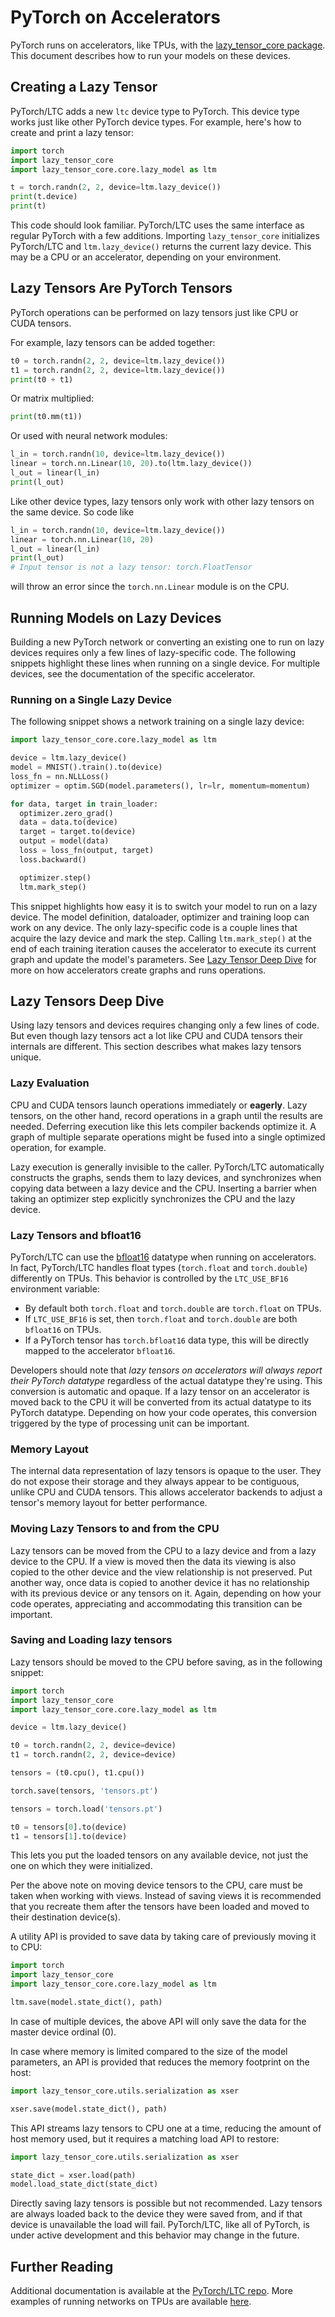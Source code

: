 # PyTorch on Accelerators

PyTorch runs on accelerators, like TPUs, with the
[lazy_tensor_core package](https://github.com/pytorch/ltc/). This document describes
how to run your models on these devices.

## Creating a Lazy Tensor

PyTorch/LTC adds a new `ltc` device type to PyTorch. This device type works just
like other PyTorch device types. For example, here's how to create and
print a lazy tensor:

```python
import torch
import lazy_tensor_core
import lazy_tensor_core.core.lazy_model as ltm

t = torch.randn(2, 2, device=ltm.lazy_device())
print(t.device)
print(t)
```

This code should look familiar. PyTorch/LTC uses the same interface as regular
PyTorch with a few additions. Importing `lazy_tensor_core` initializes PyTorch/LTC
and `ltm.lazy_device()` returns the current lazy device. This may be a CPU or an
accelerator, depending on your environment.

## Lazy Tensors Are PyTorch Tensors

PyTorch operations can be performed on lazy tensors just like CPU or CUDA tensors.

For example, lazy tensors can be added together:

```python
t0 = torch.randn(2, 2, device=ltm.lazy_device())
t1 = torch.randn(2, 2, device=ltm.lazy_device())
print(t0 + t1)
```

Or matrix multiplied:

```python
print(t0.mm(t1))
```

Or used with neural network modules:

```python
l_in = torch.randn(10, device=ltm.lazy_device())
linear = torch.nn.Linear(10, 20).to(ltm.lazy_device())
l_out = linear(l_in)
print(l_out)
```

Like other device types, lazy tensors only work with other lazy tensors on the
same device. So code like

```python
l_in = torch.randn(10, device=ltm.lazy_device())
linear = torch.nn.Linear(10, 20)
l_out = linear(l_in)
print(l_out)
# Input tensor is not a lazy tensor: torch.FloatTensor
```

will throw an error since the `torch.nn.Linear` module is on the CPU.

## Running Models on Lazy Devices

Building a new PyTorch network or converting an existing one to run on lazy
devices requires only a few lines of lazy-specific code. The following snippets
highlight these lines when running on a single device. For multiple devices, see
the documentation of the specific accelerator.

### Running on a Single Lazy Device

The following snippet shows a network training on a single lazy device:

```python
import lazy_tensor_core.core.lazy_model as ltm

device = ltm.lazy_device()
model = MNIST().train().to(device)
loss_fn = nn.NLLLoss()
optimizer = optim.SGD(model.parameters(), lr=lr, momentum=momentum)

for data, target in train_loader:
  optimizer.zero_grad()
  data = data.to(device)
  target = target.to(device)
  output = model(data)
  loss = loss_fn(output, target)
  loss.backward()

  optimizer.step()
  ltm.mark_step()
```

This snippet highlights how easy it is to switch your model to run on a lazy device. The
model definition, dataloader, optimizer and training loop can work on any device.
The only lazy-specific code is a couple lines that acquire the lazy device and
mark the step. Calling
`ltm.mark_step()` at the end of each training
iteration causes the accelerator to execute its current graph and update the
model's parameters. See [Lazy Tensor Deep Dive](#lazy-tensors-deep-dive) for more on
how accelerators create graphs and runs operations.

## Lazy Tensors Deep Dive

Using lazy tensors and devices requires changing only a few lines of code. But
even though lazy tensors act a lot like CPU and CUDA tensors their internals are
different. This section describes what makes lazy tensors unique.

### Lazy Evaluation

CPU and CUDA tensors launch operations immediately or <b>eagerly</b>. Lazy tensors,
on the other hand, record operations in a graph until the results are needed.
Deferring execution like this lets compiler backends optimize it. A graph of
multiple separate operations might be fused into a single optimized operation,
for example.

Lazy execution is generally invisible to the caller. PyTorch/LTC automatically
constructs the graphs, sends them to lazy devices, and synchronizes when
copying data between a lazy device and the CPU. Inserting a barrier when
taking an optimizer step explicitly synchronizes the CPU and the lazy device.

### Lazy Tensors and bfloat16

PyTorch/LTC can use the
[bfloat16](https://en.wikipedia.org/wiki/Bfloat16_floating-point_format)
datatype when running on accelerators. In fact, PyTorch/LTC handles float types
(`torch.float` and `torch.double`) differently on TPUs. This behavior is
controlled by the `LTC_USE_BF16` environment variable:

- By default both `torch.float` and `torch.double` are
`torch.float` on TPUs.
- If `LTC_USE_BF16` is set, then `torch.float` and `torch.double` are both
`bfloat16` on TPUs.
- If a PyTorch tensor has `torch.bfloat16` data type, this will be directly
mapped to the accelerator `bfloat16`.

Developers should note that *lazy tensors on accelerators will always report
their PyTorch datatype* regardless of the actual datatype they're using. This
conversion is automatic and opaque.
If a lazy tensor on an accelerator is moved back to the CPU it will be converted
from its actual datatype to its PyTorch datatype. Depending on how your code
operates, this conversion triggered by the type of processing unit can be
important.

### Memory Layout

The internal data representation of lazy tensors is opaque to the user. They
do not expose their storage and they always appear to be contiguous, unlike
CPU and CUDA tensors. This allows accelerator backends to adjust a tensor's
memory layout for better performance.

### Moving Lazy Tensors to and from the CPU

Lazy tensors can be moved from the CPU to a lazy device and from a lazy device
to the CPU. If a view is moved then the data its viewing is also copied to the
other device and the view relationship is not preserved. Put another way,
once data is copied to another device it has no relationship with its
previous device or any tensors on it. Again, depending on how your code operates,
appreciating and accommodating this transition can be important.

### Saving and Loading lazy tensors

Lazy tensors should be moved to the CPU before saving, as in the following snippet:

```python
import torch
import lazy_tensor_core
import lazy_tensor_core.core.lazy_model as ltm

device = ltm.lazy_device()

t0 = torch.randn(2, 2, device=device)
t1 = torch.randn(2, 2, device=device)

tensors = (t0.cpu(), t1.cpu())

torch.save(tensors, 'tensors.pt')

tensors = torch.load('tensors.pt')

t0 = tensors[0].to(device)
t1 = tensors[1].to(device)
```

This lets you put the loaded tensors on any available device, not just the one on which they were initialized.

Per the above note on moving device tensors to the CPU, care must be taken when
working with views. Instead of saving views it is recommended that you recreate
them after the tensors have been loaded and moved to their destination device(s).

A utility API is provided to save data by taking care of previously moving it
to CPU:

```python
import torch
import lazy_tensor_core
import lazy_tensor_core.core.lazy_model as ltm

ltm.save(model.state_dict(), path)
```

In case of multiple devices, the above API will only save the data for the master
device ordinal (0).

In case where memory is limited compared to the size of the model parameters, an
API is provided that reduces the memory footprint on the host:

```python
import lazy_tensor_core.utils.serialization as xser

xser.save(model.state_dict(), path)
```

This API streams lazy tensors to CPU one at a time, reducing the amount of host
memory used, but it requires a matching load API to restore:

```python
import lazy_tensor_core.utils.serialization as xser

state_dict = xser.load(path)
model.load_state_dict(state_dict)
```

Directly saving lazy tensors is possible but not recommended. Lazy
tensors are always loaded back to the device they were saved from, and if
that device is unavailable the load will fail. PyTorch/LTC, like all of PyTorch,
is under active development and this behavior may change in the future.

## Further Reading

Additional documentation is available at the
[PyTorch/LTC repo](https://github.com/pytorch/pytorch/tree/lazy_tensor_staging). More examples of running
networks on TPUs are available
[here](https://github.com/pytorch-tpu/examples).
